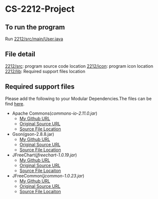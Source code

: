 # CS-2212-Project

## To run the program
Run [2212/src/main/](https://github.com/zifa25796/CS-2212-Project/tree/main/2212/src/main)[User.java](https://github.com/zifa25796/CS-2212-Project/blob/main/2212/src/main/User.java)

## File detail
[2212/src](https://github.com/zifa25796/CS-2212-Project/tree/main/2212/src): program source code location
[2212/icon](https://github.com/zifa25796/CS-2212-Project/tree/main/2212/icon): program icon location
[2212/lib](https://github.com/zifa25796/CS-2212-Project/tree/main/2212/lib): Required support files location

## Required support files
Please add the following to your Modular Dependencies.The files can be find [here](https://github.com/zifa25796/CS-2212-Project/tree/main/2212/lib).

- Apache Commons(*commons-io-2.11.0.jar*)
   - [My Github URL](https://github.com/zifa25796/CS-2212-Project/blob/main/2212/lib/commons-io-2.11.0.jar)
   - [Original Source URL](https://commons.apache.org/proper/commons-io/download_io.cgi)
   - [Source File Location](https://github.com/zifa25796/CS-2212-Project/blob/main/2212/lib/Source%20File/commons-io-2.11.0-bin/commons-io-2.11.0/commons-io-2.11.0.jar)
- Gson(gson-2.8.8.jar)
   - [My Github URL](https://github.com/zifa25796/CS-2212-Project/blob/main/2212/lib/gson-2.8.8.jar)
   - [Original Source URL](https://search.maven.org/artifact/com.google.code.gson/gson)
   - [Source File Location](https://github.com/zifa25796/CS-2212-Project/blob/main/2212/lib/gson-2.8.8.jar)
- JFreeChart(*jfreechart-1.0.19.jar*)
   - [My Github URL](https://github.com/zifa25796/CS-2212-Project/blob/main/2212/lib/jfreechart-1.0.19.jar)
   - [Original Source URL](https://www.jfree.org/index.html)
   - [Source File Locaiton](https://github.com/zifa25796/CS-2212-Project/blob/main/2212/lib/Source%20File/jfreechart-1.0.19/jfreechart-1.0.19/lib/jfreechart-1.0.19.jar)
- JFreeCommon(*jcommon-1.0.23.jar*)
   - [My Github URL](https://github.com/zifa25796/CS-2212-Project/blob/main/2212/lib/jcommon-1.0.23.jar)
   - [Original Source URL](https://www.jfree.org/index.html)
   - [Source File Locaiton](https://github.com/zifa25796/CS-2212-Project/blob/main/2212/lib/Source%20File/jfreechart-1.0.19/jfreechart-1.0.19/lib/jcommon-1.0.23.jar)
